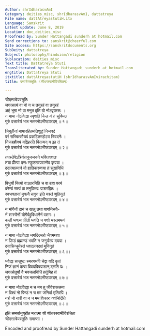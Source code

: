 ```yaml
---
Author: shrIdharasvAmI
Category: deities_misc, shrIdharasvAmI, dattatreya
File name: dattAtreyastutiH.itx
Language: Sanskrit
Latest update: June 8, 2019
Location: doc_deities_misc
Proofread by: Sunder Hattangadi sunderh at hotmail.com
Send corrections to: sanskrit@cheerful.com
Site access: https://sanskritdocuments.org
SubDeity: dattatreya
Subject: philosophy/hinduism/religion
Sublocation: deities_misc
Text title: Dattatreya Stuti
Transliterated by: Sunder Hattangadi sunderh at hotmail.com
engtitle: Dattatreya Stuti
itxtitle: dattAtreyastutiH (shrIdharasvAmIvirachitam)
title: दत्तात्रेयस्तुतिः (श्रीधरस्वामीविरचितम्)

---
```

  
 श्रीदत्तात्रेयस्तुतिः   
जगत्सत्यं वा नो न च तनुरहं वा तनुरहं  
     अहं भूमा नो वा मनुत इति यो नोऽद्वयरसः ।  
न माया नोऽविद्या स्पृशति किल यं तं सुविमलं  
     गुरुं दत्तात्रेयं भज नतमनोऽभीष्टवरदम् ॥ १॥  
  
त्रिमूर्तीनां मायारहितमतिशुद्धं निजपदं  
     परं सच्चित्सौख्यं प्रकटितमहोऽत्र त्रिवदनैः ।  
निजब्रह्मैक्यं यद्विहरति वितन्वन् य इह तं  
     गुरुं दत्तात्रेयं भज नतमनोऽभीष्टवरदम् ॥ २॥  
  
तपस्तेपेऽत्रिर्यत्तनुजजनने भक्तिवशतः  
     तया प्रीत्या दत्तः स्फुटतरपरात्मैव कृपया ।  
ददात्यात्मानं यो ह्यतिकरुणया तं सुखनिधिं  
     गुरुं दत्तात्रेयं भज नतमनोऽभीष्टवरदम् ॥ ३॥  
  
विभुर्यो नित्यो वाऽक्षरमिति च वा ब्रह्म परमं  
     वरेण्यं सत्यं वा तनुविभवः पाशरहितः ।  
स्वभक्तानां मुक्त्यै सगुण इति यस्तं श्रुतिनुतं  
     गुरुं दत्तात्रेयं भज नतमनोऽभीष्टवरदम् ॥ ४॥  
  
न भोगैर्नो दानं च खलु तथा यागनिचयै-  
     र्न शास्त्रैर्नो योगैर्बहुविधानैर्न वशगः ।  
कलौ भक्त्या प्रीतो भवति च वशो यस्तमभयं  
     गुरुं दत्तात्रेयं भज नतमनोऽभीष्टवरदम् ॥ ५॥  
  
न माया नोऽविद्या जगदिदमहो जैवमथवा  
     न पिण्डं ब्रह्माण्डं भवति न जनुर्यस्य दयया ।  
दयासिन्धुर्यस्तं भवदलनदक्षं मुनिनुतं  
     गुरुं दत्तात्रेयं भज नतमनोऽभीष्टवरदम् ॥ ६॥।  
  
भवेद्यः सन्तुष्टः स्मरणमपि चेद्वा यदि कृतं  
     निजं ज्ञानं दत्वा विषयविषपाशान् दलति यः ।  
जगत्सेतुर्यो वै भवजलनिधिं तर्तुमिह तं  
     गुरुं दत्तात्रेयं भज नतमनोऽभीष्टवरदम् ॥ ७॥  
  
न माया नोऽविद्या न च मम तु जीवेशकलना  
     न विश्वं नो पिण्डं न च मम जनिर्वा मृतिरपि ।  
नरो नो नारी वा न च मम विकारः क्वचिदिति  
     गुरुं दत्तात्रेयं भज नतमनोऽभीष्टवरदम् ॥ ८॥  
  
इति समर्थानुगृहीत महात्मा श्री श्रीधरस्वामीविरचिता  
                श्रीदत्तात्रेयस्तुतिः समाप्ता ।  
  
Encoded and proofread by Sunder Hattangadi sunderh at hotmail.com  
  
